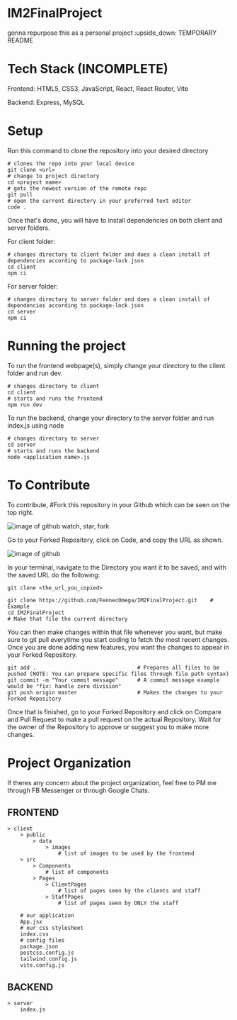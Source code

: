 # IM2FinalProject

gonna repurpose this as a personal project :upside_down:
TEMPORARY README

# Tech Stack (INCOMPLETE)

Frontend: HTML5, CSS3, JavaScript, React, React Router, Vite

Backend: Express, MySQL

# Setup

Run this command to clone the repository into your desired directory

    # clones the repo into your local device
    git clone <url>
    # change to project directory
    cd <project name>
    # gets the newest version of the remote repo
    git pull
    # open the current directory in your preferred text editor
    code .

Once that's done, you will have to install dependencies on both client and server folders.

For client folder:

    # changes directory to client folder and does a clean install of dependencies according to package-lock.json
    cd client
    npm ci

For server folder:

    # changes directory to server folder and does a clean install of dependencies according to package-lock.json
    cd server
    npm ci

# Running the project

To run the frontend webpage(s), simply change your directory to the client folder and run dev.

    # changes directory to client
    cd client
    # starts and runs the frontend
    npm run dev

To run the backend, change your directory to the server folder and run index.js using node

    # changes directory to server
    cd server
    # starts and runs the backend
    node <application name>.js

# To Contribute

To contribute, #Fork this repository in your Github which can be seen on the top right.

![image of github watch, star, fork](https://user-images.githubusercontent.com/111989096/273213128-089875d8-74bc-4919-809c-b4ff11e82c79.png)

Go to your Forked Repository, click on Code, and copy the URL as shown.

![image of github](https://user-images.githubusercontent.com/111989096/273165397-09e93194-be12-423d-845b-64540ac63a0e.png)

In your terminal, navigate to the Directory you want it to be saved, and with the saved URL do the following:

    git clone <the_url_you_copied>

    git clone https://github.com/FennecOmega/IM2FinalProject.git    # Example
    cd IM2FinalProject                                                     # Make that file the current directory

You can then make changes within that file whenever you want, but make sure to git pull everytime you start coding to fetch the most recent changes. Once you are done adding new features, you want the changes to appear in your Forked Repository.

    git add .                                # Prepares all files to be pushed (NOTE: You can prepare specific files through file path syntax)
    git commit -m "Your commit message"      # A commit message example would be "fix: handle zero division"
    git push origin master                   # Makes the changes to your Forked Repository

Once that is finished, go to your Forked Repository and click on Compare and Pull Request to make a pull request on the actual Repository. Wait for the owner of the Repository to approve or suggest you to make more changes.

# Project Organization

If theres any concern about the project organization, feel free to PM me through FB Messenger or through Google Chats.

## FRONTEND

    > client
        > public
            > data
                > images
                    # list of images to be used by the frontend
        > src
            > Components
                # list of components
            > Pages
                > ClientPages
                    # list of pages seen by the clients and staff
                > StaffPages
                    # list of pages seen by ONLY the staff

        # our application
        App.jsx
        # our css stylesheet
        index.css
        # config files
        package.json
        postcss.config.js
        tailwind.config.js
        vite.config.js

## BACKEND

    > server
        index.js

